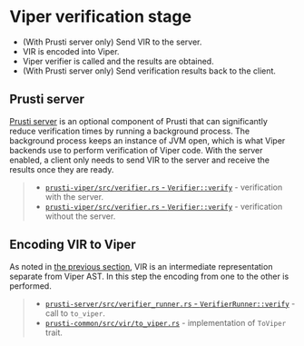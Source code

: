 # Viper verification stage

- (With Prusti server only) Send VIR to the server.
- VIR is encoded into Viper.
- Viper verifier is called and the results are obtained.
- (With Prusti server only) Send verification results back to the client.

## Prusti server

[Prusti server](https://github.com/viperproject/prusti-dev/pull/43) is an optional component of Prusti that can significantly reduce verification times by running a background process. The background process keeps an instance of JVM open, which is what Viper backends use to perform verification of Viper code. With the server enabled, a client only needs to send VIR to the server and receive the results once they are ready.

> - [`prusti-viper/src/verifier.rs` - `Verifier::verify`](https://github.com/viperproject/prusti-dev/blob/143e673dc19b4c1363efade90ffee4f77641ec11/prusti-viper/src/verifier.rs#L259-L281) - verification with the server.
> - [`prusti-viper/src/verifier.rs` - `Verifier::verify`](https://github.com/viperproject/prusti-dev/blob/143e673dc19b4c1363efade90ffee4f77641ec11/prusti-viper/src/verifier.rs#L281-L288) - verification without the server.

## Encoding VIR to Viper

As noted in [the previous section](prusti.md#encoding-mir-to-vir), VIR is an intermediate representation separate from Viper AST. In this step the encoding from one to the other is performed.

> - [`prusti-server/src/verifier_runner.rs` - `VerifierRunner::verify`](https://github.com/viperproject/prusti-dev/blob/143e673dc19b4c1363efade90ffee4f77641ec11/prusti-server/src/verifier_runner.rs#L60) - call to `to_viper`.
> - [`prusti-common/src/vir/to_viper.rs`](https://github.com/viperproject/prusti-dev/blob/143e673dc19b4c1363efade90ffee4f77641ec11/prusti-common/src/vir/to_viper.rs) - implementation of `ToViper` trait.
